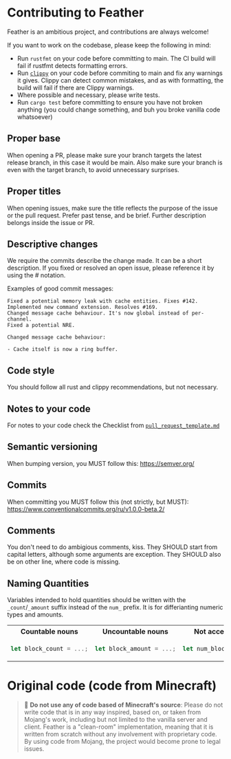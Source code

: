 # Contributing to Feather

Feather is an ambitious project, and contributions are always welcome!

If you want to work on the codebase, please keep the following in mind:
* Run `rustfmt` on your code before committing to main. The CI build will fail if rustfmt detects formatting errors.
* Run [`clippy`](https://github.com/rust-lang/rust-clippy) on your code before commiting to main and fix any warnings it gives. Clippy can detect common mistakes, and as with formatting, the build will fail if there are Clippy warnings.
* Where possible and necessary, please write tests.
* Run `cargo test` before committing to ensure you have not broken anything (you could change something, and buh you broke vanilla code whatsoever)

## Proper base
When opening a PR, please make sure your branch targets the latest release branch, in this case it would be main. Also make sure your branch is even with the target branch, to avoid unnecessary surprises.

## Proper titles
When opening issues, make sure the title reflects the purpose of the issue or the pull request. Prefer past tense, and be brief. Further description belongs inside the issue or PR.

## Descriptive changes

We require the commits describe the change made. It can be a short description. If you fixed or resolved an open issue, please reference it by using the # notation.

Examples of good commit messages:

    Fixed a potential memory leak with cache entities. Fixes #142.
    Implemented new command extension. Resolves #169.
    Changed message cache behaviour. It's now global instead of per-channel.
    Fixed a potential NRE.

    Changed message cache behaviour:

    - Cache itself is now a ring buffer.

## Code style
You should follow all rust and clippy recommendations, but not necessary.

## Notes to your code
For notes to your code check the Checklist from [`pull_request_template.md`](.github/pull_request_template.md)

## Semantic versioning
When bumping version, you MUST follow this: https://semver.org/

## Commits
When committing you MUST follow this (not strictly, but MUST):
https://www.conventionalcommits.org/ru/v1.0.0-beta.2/

## Comments
You don't need to do ambigious comments, kiss.
They SHOULD start from capital letters, although some arguments are exception.
They SHOULD also be on other line, where code is missing.

## Naming Quantities
Variables intended to hold quantities should be written with the `_count`/`_amount` suffix instead of the `num_` prefix. It is for differianting numeric types and amounts.

<table>
<tr>
<th>Countable nouns</th>
<th>Uncountable nouns</th>
<th>Not acceptable</th>
</tr>
<tr>
<td>

```rust
let block_count = ...;
```
</td>
<td>

```rust
let block_amount = ...;
```
</td>
<td>

```rust
let num_blocks = ...;
```
</td>
</tr>
</table>

# Original code (code from Minecraft)

> 🛑 **Do not use any of code based of Minecraft's source**: Please do not write code that is in any way inspired, based on, or taken from Mojang's work, including but not limited to
the vanilla server and client. Feather is a "clean-room" implementation, meaning that it is written
from scratch without any involvement with proprietary code. By using code from Mojang, the project
would become prone to legal issues.